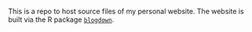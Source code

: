 
This is a repo to host source files of my personal website. The website is built
via the R package [`blogdown`](https://github.com/rstudio/blogdown).
